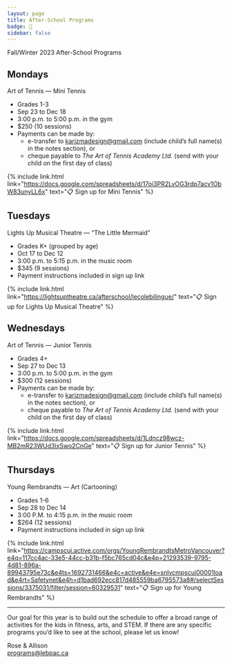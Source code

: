 ```yaml
---
layout: page
title: After-School Programs
badge: 🎾
sidebar: false
---
```


Fall/Winter 2023 After-School Programs

## Mondays
Art of Tennis — Mini Tennis
- Grades 1-3
- Sep 23 to Dec 18
- 3:00 p.m. to 5:00 p.m. in the gym
- $250 (10 sessions)
- Payments can be made by: 
    - e-transfer to karizmadesign@gmail.com (include child’s full name(s) in the notes section), or 
    - cheque payable to _The Art of Tennis Academy Ltd._ (send with your child on the first day of class)

{% include link.html link="https://docs.google.com/spreadsheets/d/17oi3PR2LvOG3rdp7acv1ObW83unyLL6x" text="📋 Sign up for Mini Tennis" %}

## Tuesdays
Lights Up Musical Theatre — “The Little Mermaid”
- Grades K+ (grouped by age)
- Oct 17 to Dec 12
- 3:00 p.m. to 5:15 p.m. in the music room
- $345 (9 sessions)
- Payment instructions included in sign up link

{% include link.html link="https://lightsuptheatre.ca/afterschool/lecolebilingue/" text="📋 Sign up for Lights Up Musical Theatre" %}

## Wednesdays
Art of Tennis — Junior Tennis
- Grades 4+
- Sep 27 to Dec 13
- 3:00 p.m. to 5:00 p.m. in the gym
- $300 (12 sessions)
- Payments can be made by: 
    - e-transfer to karizmadesign@gmail.com (include child’s full name(s) in the notes section), or 
    - cheque payable to _The Art of Tennis Academy Ltd._ (send with your child on the first day of class)

{% include link.html link="https://docs.google.com/spreadsheets/d/1Ldncz98wcz-MB2mR23WUd3lxSwo2CnGe" text="📋 Sign up for Junior Tennis" %}

## Thursdays
Young Rembrandts — Art (Cartooning)
- Grades 1-6
- Sep 28 to Dec 14
- 3:00 P.M. to 4:15 p.m. in the music room
- $264 (12 sessions)
- Payment instructions included in sign up link

{% include link.html link="https://campscui.active.com/orgs/YoungRembrandtsMetroVancouver?e4q=117cc4ac-33e5-44cc-b31b-f5bc765cd04c&e4p=21293539-9795-4d81-896a-89943795e73c&e4ts=1692731466&e4c=active&e4e=snlvcmpscui00001load&e4rt=Safetynet&e4h=d1bad692ecc817d485559ba6795573a8#/selectSessions/3375031/filter/session=60329531" text="📋 Sign up for Young Rembrandts" %}

---

Our goal for this year is to build out the schedule to offer a broad range of activities for the kids in fitness, arts, and STEM. If there are any specific programs you’d like to see at the school, please let us know!

Rose & Allison  
[programs@lebpac.ca](mailto:programs@lebpac.ca)